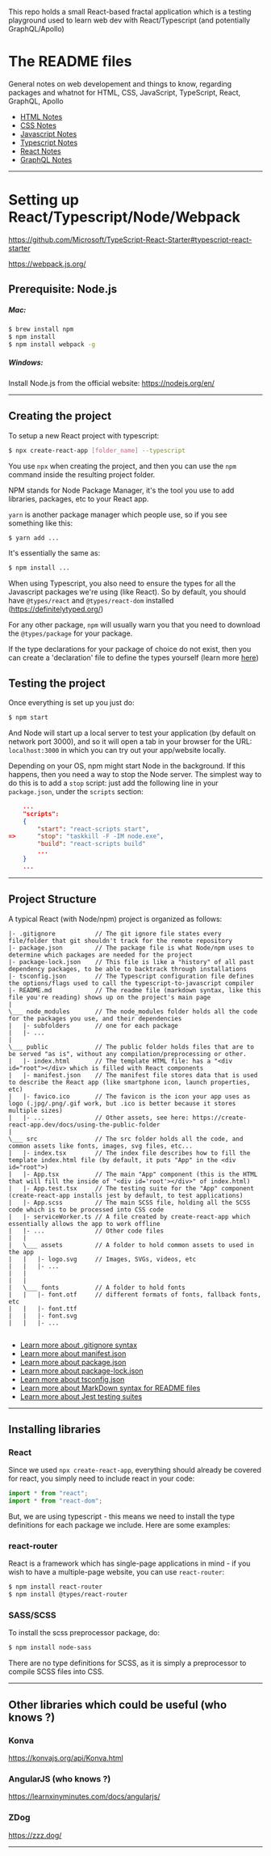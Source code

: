 This repo holds a small React-based fractal application which is a testing playground used to learn web dev with React/Typescript (and potentially GraphQL/Apollo)

# The README files

General notes on web developement and things to know, regarding packages and whatnot for HTML, CSS, JavaScript, TypeScript, React, GraphQL, Apollo

- [HTML Notes](https://github.com/LexouDuck/webpack-react-test/blob/master/README_HTML.md)
- [CSS Notes](https://github.com/LexouDuck/webpack-react-test/blob/master/README_CSS.md)
- [Javascript Notes](https://github.com/LexouDuck/webpack-react-test/blob/master/README_Javascript.md)
- [Typescript Notes](https://github.com/LexouDuck/webpack-react-test/blob/master/README_Typescript.md)
- [React Notes](https://github.com/LexouDuck/webpack-react-test/blob/master/README_React.md)
- [GraphQL Notes](https://github.com/LexouDuck/webpack-react-test/blob/master/README_GraphQL.md)

---



# Setting up React/Typescript/Node/Webpack

https://github.com/Microsoft/TypeScript-React-Starter#typescript-react-starter

https://webpack.js.org/

Prerequisite: Node.js
---

##### Mac:

```sh
$ brew install npm
$ npm install
$ npm install webpack -g
```

##### Windows:

Install Node.js from the official website: https://nodejs.org/en/

---



Creating the project
---

To setup a new React project with typescript:

```sh
$ npx create-react-app [folder_name] --typescript
```

You use `npx` when creating the project, and then you can use the `npm` command inside the resulting project folder.

NPM stands for Node Package Manager, it's the tool you use to add libraries, packages, etc to your React app.

`yarn` is another package manager which people use, so if you see something like this:

```sh
$ yarn add ...
```

It's essentially the same as:

```sh
$ npm install ...
```

When using Typescript, you also need to ensure the types for all the Javascript packages we're using (like React).
So by default, you should have `@types/react` and `@types/react-dom` installed (https://definitelytyped.org/)

For any other package, `npm` will usually warn you that you need to download the `@types/package` for your package.

If the type declarations for your package of choice do not exist, then you can create a 'declaration' file to define the types yourself (learn more [here](https://basarat.gitbooks.io/typescript/docs/types/ambient/d.ts.html))

Testing the project
---

Once everything is set up you just do:
```sh
$ npm start
```
And Node will start up a local server to test your application (by default on network port 3000), and so it will open a tab in your browser for the URL: `localhost:3000` in which you can try out your app/website locally.

Depending on your OS, npm might start Node in the background. If this happens, then you need a way to stop the Node server.
The simplest way to do this is to add a `stop` script: just add the following line in your `package.json`, under the `scripts` section:
```json
	...
	"scripts":
	{
		"start": "react-scripts start",
=>		"stop": "taskkill -F -IM node.exe",
		"build": "react-scripts build"
		...
	}
	...
```

---



Project Structure
---

A typical React (with Node/npm) project is organized as follows:

```
|- .gitignore			// The git ignore file states every file/folder that git shouldn't track for the remote repository
|- package.json			// The package file is what Node/npm uses to determine which packages are needed for the project
|- package-lock.json	// This file is like a "history" of all past dependency packages, to be able to backtrack through installations
|- tsconfig.json		// The Typescript configuration file defines the options/flags used to call the typescript-to-javascript compiler
|- README.md			// The readme file (markdown syntax, like this file you're reading) shows up on the project's main page
|
\___ node_modules		// The node_modules folder holds all the code for the packages you use, and their dependencies
|	|- subfolders		// one for each package
|	|- ...
|
\___ public				// The public folder holds files that are to be served "as is", without any compilation/preprocessing or other.
|	|- index.html		// The template HTML file: has a "<div id="root"></div> which is filled with React components
|	|- manifest.json	// The manifest file stores data that is used to describe the React app (like smartphone icon, launch properties, etc)
|	|- favico.ico		// The favicon is the icon your app uses as logo (.jpg/.png/.gif work, but .ico is better because it stores multiple sizes)
|	|- ...				// Other assets, see here: https://create-react-app.dev/docs/using-the-public-folder
|
\___ src				// The src folder holds all the code, and common assets like fonts, images, svg files, etc...
|	|- index.tsx		// The index file describes how to fill the template index.html file (by default, it puts "App" in the <div id="root">)
|	|- App.tsx			// The main "App" component (this is the HTML that will fill the inside of "<div id='root'></div>" of index.html)
|	|- App.test.tsx		// The testing suite for the "App" component (create-react-app installs jest by default, to test applications)
|	|- App.scss			// The main SCSS file, holding all the SCSS code which is to be processed into CSS code
|	|- serviceWorker.ts	// A file created by create-react-app which essentially allows the app to work offline
|	|- ...				// Other code files
|	|
|	\___ assets			// A folder to hold common assets to used in the app
|	|	|- logo.svg		// Images, SVGs, videos, etc
|	|	|- ...
|	|
|	|
|	\___ fonts			// A folder to hold fonts
|	|	|- font.otf		// different formats of fonts, fallback fonts, etc
|	|	|- font.ttf
|	|	|- font.svg
|	|	|- ...


```
- [Learn more about .gitignore syntax](https://git-scm.com/docs/gitignore)
- [Learn more about manifest.json](https://developers.google.com/web/fundamentals/web-app-manifest/)
- [Learn more about package.json](https://nodesource.com/blog/the-basics-of-package-json-in-node-js-and-npm/)
- [Learn more about package-lock.json](https://docs.npmjs.com/files/package-lock.json)
- [Learn more about tsconfig.json](https://www.typescriptlang.org/docs/handbook/tsconfig-json.html)
- [Learn more about MarkDown syntax for README files](https://github.com/adam-p/markdown-here/wiki/Markdown-Cheatsheet)
- [Learn more about Jest testing suites](https://jestjs.io/docs/en/tutorial-react)

---



Installing libraries
---

### React

Since we used `npx create-react-app`, everything should already be covered for react, you simply need to include react in your code:
```typescript
import * from "react";
import * from "react-dom";
```

But, we are using typescript - this means we need to install the type definitions for each package we include.
Here are some examples:

### react-router

React is a framework which has single-page applications in mind - if you wish to have a multiple-page website, you can use `react-router`:
```sh
$ npm install react-router
$ npm install @types/react-router
```

### SASS/SCSS

To install the scss preprocessor package, do:
```sh
$ npm install node-sass
```

There are no type definitions for SCSS, as it is simply a preprocessor to compile SCSS files into CSS.

---



Other libraries which could be useful (who knows ?)
---

### Konva

https://konvajs.org/api/Konva.html

### AngularJS (who knows ?)

https://learnxinyminutes.com/docs/angularjs/

### ZDog

https://zzz.dog/

---
